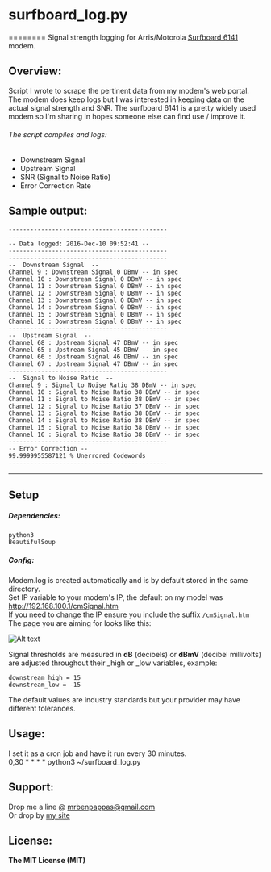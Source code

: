 # surfboard_log.py
========
Signal strength logging for Arris/Motorola [Surfboard 6141](http://surfboard.com/products/sb6141/) modem.  

## Overview:  
Script I wrote to scrape the pertinent data from my modem's web portal.  The modem does keep logs but I was interested in keeping data on the actual signal strength and SNR.  The surfboard 6141 is a pretty widely used modem so I'm sharing in hopes someone else can find use / improve it.  
###### The script compiles and logs:
* Downstream Signal
* Upstream Signal  
* SNR (Signal to Noise Ratio)  
* Error Correction Rate  


## Sample output:  
    --------------------------------------------
    --------------------------------------------
    -- Data logged: 2016-Dec-10 09:52:41 --
    --------------------------------------------
    --------------------------------------------
    --  Downstream Signal  --
    Channel 9 : Downstream Signal 0 DBmV -- in spec
    Channel 10 : Downstream Signal 0 DBmV -- in spec
    Channel 11 : Downstream Signal 0 DBmV -- in spec
    Channel 12 : Downstream Signal 0 DBmV -- in spec
    Channel 13 : Downstream Signal 0 DBmV -- in spec
    Channel 14 : Downstream Signal 0 DBmV -- in spec
    Channel 15 : Downstream Signal 0 DBmV -- in spec
    Channel 16 : Downstream Signal 0 DBmV -- in spec
    --------------------------------------------
    --  Upstream Signal  --
    Channel 68 : Upstream Signal 47 DBmV -- in spec
    Channel 65 : Upstream Signal 45 DBmV -- in spec
    Channel 66 : Upstream Signal 46 DBmV -- in spec
    Channel 67 : Upstream Signal 47 DBmV -- in spec
    --------------------------------------------
    --  Signal to Noise Ratio  --
    Channel 9 : Signal to Noise Ratio 38 DBmV -- in spec
    Channel 10 : Signal to Noise Ratio 38 DBmV -- in spec
    Channel 11 : Signal to Noise Ratio 38 DBmV -- in spec
    Channel 12 : Signal to Noise Ratio 37 DBmV -- in spec
    Channel 13 : Signal to Noise Ratio 38 DBmV -- in spec
    Channel 14 : Signal to Noise Ratio 38 DBmV -- in spec
    Channel 15 : Signal to Noise Ratio 38 DBmV -- in spec
    Channel 16 : Signal to Noise Ratio 38 DBmV -- in spec
    --------------------------------------------
    -- Error Correction --
    99.9999955587121 % Unerrored Codewords
    --------------------------------------------
----
## Setup  
##### Dependencies:  
`python3`  
`BeautifulSoup`  

##### Config:  
Modem.log is created automatically and is by default stored in the same directory.  
Set IP variable to your modem's IP, the default on my model was http://192.168.100.1/cmSignal.htm  
If you need to change the IP ensure you include the suffix `/cmSignal.htm`  
The page you are aiming for looks like this:  

![Alt text](https://s30.postimg.org/76e7gd5kh/4034_signal.png "Your page should look like this")

Signal thresholds are measured in **dB** (decibels) or **dBmV** (decibel millivolts) are adjusted throughout their _high or _low variables, example:  

    downstream_high = 15  
    downstream_low = -15  

The default values are industry standards but your provider may have different tolerances.  

## Usage:  
I set it as a cron job and have it run every 30 minutes.  
0,30 * * * * python3 ~/surfboard_log.py

## Support:  
Drop me a line @ mrbenpappas@gmail.com  
Or drop by [my site](http://mrbenpappas.com)

## License:  
**The MIT License (MIT)**
